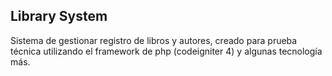 ## Library System

Sistema de gestionar registro de libros y autores, creado para prueba técnica utilizando el framework de php (codeigniter 4) y algunas tecnología más.
